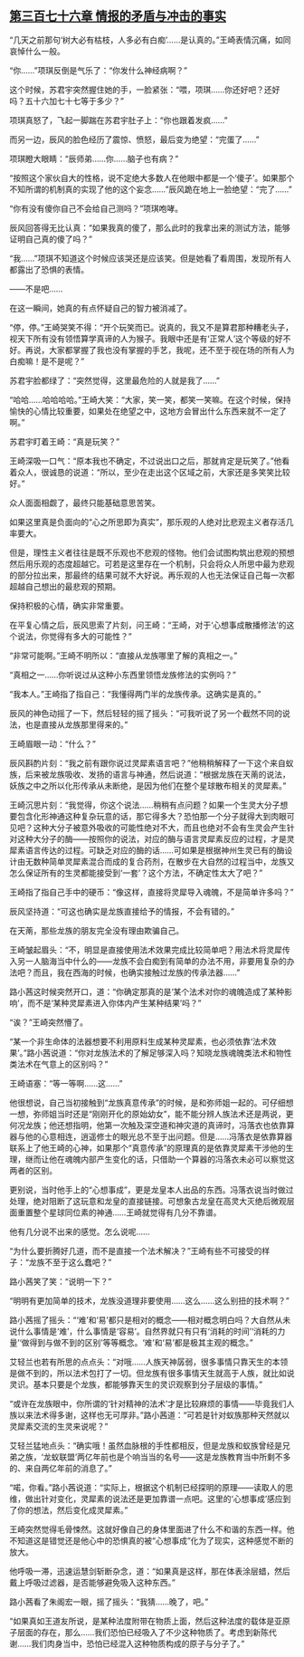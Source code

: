 ## [第三百七十六章 情报的矛盾与冲击的事实](https://www.xxbiquge.com/11_11207/9192711.html)


  “几天之前那句‘树大必有枯枝，人多必有白痴’……是认真的。”王崎表情沉痛，如同哀悼什么一般。

  “你……”项琪反倒是气乐了：“你发什么神经病啊？”

  这个时候，苏君宇突然握住她的手，一脸紧张：“喂，项琪……你还好吧？还好吗？五十六加七十七等于多少？”

  项琪真怒了，飞起一脚踹在苏君宇肚子上：“你也跟着发疯……”

  而另一边，辰风的脸色经历了震惊、愤怒，最后变为绝望：“完蛋了……”

  项琪瞪大眼睛：“辰师弟……你……脑子也有病？”

  “按照这个家伙自大的性格，说不定绝大多数人在他眼中都是一个‘傻子’。如果那个不知所谓的机制真的实现了他的这个妄念……”辰风跪在地上一脸绝望：“完了……”

  “你有没有傻你自己不会给自己测吗？”项琪咆哮。

  辰风回答得无比认真：“如果我真的傻了，那么此时的我拿出来的测试方法，能够证明自己真的傻了吗？”

  “我……”项琪不知道这个时候应该哭还是应该笑。但是她看了看周围，发现所有人都露出了恐惧的表情。

  ——不是吧……

  在这一瞬间，她真的有点怀疑自己的智力被消减了。

  “停，停。”王崎哭笑不得：“开个玩笑而已。说真的，我又不是算君那种糟老头子，视天下所有没有领悟算学真谛的人为猴子。我眼中还是有‘正常人’这个等级的好不好。再说，大家都掌握了我也没有掌握的手艺，我呢，还不至于视在场的所有人为白痴嘛！是不是呢？”

  苏君宇脸都绿了：“突然觉得，这里最危险的人就是我了……”

  “哈哈……哈哈哈哈。”王崎大笑：“大家，笑一笑，都笑一笑嘛。在这个时候，保持愉快的心情比较重要，如果处在绝望之中，这地方会冒出什么东西来就不一定了啊。”

  苏君宇盯着王崎：“真是玩笑？”

  王崎深吸一口气：“原本我也不确定，不过说出口之后，那就肯定是玩笑了。”他看着众人，很诚恳的说道：“所以，至少在走出这个区域之前，大家还是多笑笑比较好。”

  众人面面相觑了，最终只能基础意思苦笑。

  如果这里真是负面向的“心之所思即为真实”，那乐观的人绝对比悲观主义者存活几率要大。

  但是，理性主义者往往是既不乐观也不悲观的怪物。他们会试图构筑出悲观的预想然后用乐观的态度超越它。可若是这里存在一个机制，只会将众人所思中最为悲观的部分拉出来，那最终的结果可就不大好说。再乐观的人也无法保证自己每一次都超越自己想出的最悲观的预期。

  保持积极的心情，确实非常重要。

  在平复心情之后，辰风思索了片刻，问王崎：“王崎，对于‘心想事成散播修法’的这个说法，你觉得有多大的可能性？”

  “非常可能啊。”王崎不明所以：“直接从龙族哪里了解的真相之一。”

  “真相之一……你听说过从这种小东西里领悟龙族修法的实例吗？”

  “我本人。”王崎指了指自己：“我懂得两门半的龙族传承。这确实是真的。”

  辰风的神色动摇了一下，然后轻轻的摇了摇头：“可我听说了另一个截然不同的说法，也是直接从龙族那里得来的。”

  王崎眉眼一动：“什么？”

  辰风斟酌片刻：“我之前有跟你说过灵犀素语言吧？”他稍稍解释了一下这个来自蚁族，后来被龙族吸收、发扬的语言与神通，然后说道：“根据龙族在天萳的说法，妖族之中之所以化形传承从未断绝，是因为他们在整个星球散布相关的灵犀素。”

  王崎沉思片刻：“我觉得，你这个说法……稍稍有点问题？如果一个生灵大分子想要包含化形神通这种复杂玩意的话，那它得多大？恐怕那一个分子就得大到肉眼可见吧？这种大分子被意外吸收的可能性绝对不大，而且也绝对不会有生灵会产生针对这种大分子的酶——按照你的说法，对应的酶与语言灵犀素反应的过程，才是灵犀素语言传达的过程。可缺乏对应的酶的话……可如果是根据神州生灵已有的酶设计由无数种简单灵犀素混合而成的复合药剂，在散步在大自然的过程当中，龙族又怎么保证所有的生灵都能接受到‘一套’？这个方法，不确定性太大了吧？”

  王崎指了指自己手中的硬币：“像这样，直接将灵犀导入魂魄，不是简单许多吗？”

  辰风坚持道：“可这也确实是龙族直接给予的情报，不会有错的。”

  在天萳，那些龙族的朋友完全没有理由欺骗自己。

  王崎皱起眉头：“不，明显是直接使用法术效果完成比较简单吧？用法术将灵犀传入另一人脑海当中什么的——龙族不会白痴到有简单的办法不用，非要用复杂的办法吧？而且，我在西海的时候，也确实接触过龙族的传承法器……”

  路小茜这时候突然开口，道：“你确定那真的是‘某个法术对你的魂魄造成了某种影响’，而不是‘某种灵犀素进入你体内产生某种结果’吗？”

  “诶？”王崎突然懵了。

  “某一个非生命体的法器想要不利用原料生成某种灵犀素，也必须依靠‘法术效果’。”路小茜说道：“你对龙族法术的了解足够深入吗？知晓龙族魂魄类法术和物性类法术在气意上的区别吗？”

  王崎语塞：“等一等啊……这……”

  他很想说，自己当初接触到“龙族真意传承”的时候，是和弥师姐一起的。可仔细想一想，弥师姐当时还是“刚刚开化的原始幼女”，能不能分辨人族法术还是两说，更何况龙族；他还想指明，他第一次触及深空道和神灾道的真谛时，冯落衣也依靠算器与他的心意相连，逍遥修士的眼光总不至于出问题。但是……冯落衣是依靠算器联系上了他王崎的心神，如果那个“真意传承”的原理真的是依靠灵犀素干涉他的生理，继而让他在魂魄内部产生变化的话，只借助一个算器的冯落衣未必可以察觉这两者的区别。

  更别说，当时他手上的“心想事成”，更是龙皇本人出品的东西。冯落衣说当时做过处理，绝对阻断了这玩意和龙皇的直接链接。可想象古龙皇在高灵大灭绝后微观层面重置整个星球同位素的神通……王崎就觉得有几分不靠谱。

  他有几分说不出来的感觉。怎么说呢……

  “为什么要折腾好几道，而不是直接一个法术解决？”王崎有些不可接受的样子：“龙族不至于这么蠢吧？”

  路小茜笑了笑：“说明一下？”

  “明明有更加简单的技术，龙族没道理非要使用……这么……这么别扭的技术啊？”

  路小茜摇了摇头：“‘难’和‘易’都只是相对的概念——相对概念明白吗？大自然从未说什么事情是‘难’，什么事情是‘容易’。自然界就只有只有‘消耗的时间’‘消耗的力量’‘做得到与做不到的区别’等等概念。‘难’和‘易’都是极其主观的概念。”

  艾轻兰也若有所思的点点头：“对哦……人族天神孱弱，很多事情只靠天生的本领是做不到的，所以法术包打了一切。但龙族有很多事情天生就高于人族，就比如说灵识。基本只要是个龙族，都能够靠天生的灵识观察到分子层级的事情。”

  “或许在龙族眼中，你所谓的‘针对精神的法术’才是比较麻烦的事情——毕竟我们人族以来法术得多谢，这样也无可厚非。”路小茜道：“可若是针对蚁族那种天然就以灵犀素交流的生灵来说呢？”

  艾轻兰猛地点头：“确实哦！虽然血脉根的手性都相反，但是龙族和蚁族曾经是兄弟之族，‘龙蚁联盟’两亿年前也是个响当当的名号——这是龙族教育当中所剩不多的、来自两亿年前的消息了。”

  “喏，你看。”路小茜说道：“实际上，根据这个机制已经探明的原理——读取人的思维，做出针对变化，灵犀素的说法还是更加靠谱一点吧。这里的‘心想事成’感应到了你的想法，然后变化成灵犀素。”

  王崎突然觉得毛骨悚然。这就好像自己的身体里面进了什么不和谐的东西一样。他不知道这是错觉还是他心中的恐惧真的被“心想事成”化为了现实，这种感觉不断的放大。

  他呼吸一滞，迅速运慧剑斩断杂念，道：“如果真是这样，那在体表涂层蜡，然后戴上呼吸过滤器，是否能够避免吸入这种东西。”

  路小茜看了朱阁宏一眼，摇了摇头：“我猜……晚了，吧。”

  “如果真如王道友所说，是某种法度附带在物质上面，然后这种法度的载体是亚原子层面的存在，那么……我们恐怕已经吸入了不少这种物质了。考虑到新陈代谢……我们肉身当中，恐怕已经混入这种物质构成的原子与分子了。”
